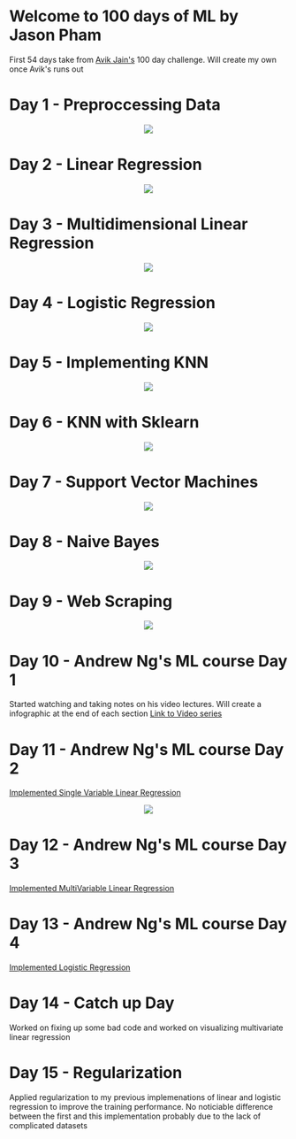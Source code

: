 # Welcome to 100 days of ML by Jason Pham

First 54 days take from [Avik Jain's](https://github.com/Avik-Jain/100-Days-Of-ML-Code) 100 day challenge. Will create my own once Avik's runs out


# Day 1 - Preproccessing Data

<p align="center">
  <img src="images/day1.png"/>
</p>

# Day 2 - Linear Regression

<p align="center">
  <img src="images/day2.png"/>
</p>

# Day 3 - Multidimensional Linear Regression

<p align="center">
  <img src="images/day3.png"/>
</p>

# Day 4 - Logistic Regression

<p align="center">
  <img src="images/day4.png"/>
</p>

# Day 5 - Implementing KNN

<p align="center">
  <img src="images/day5.png"/>
</p>

# Day 6 - KNN with Sklearn

<p align="center">
  <img src="images/day6.png"/>
</p>

# Day 7 - Support Vector Machines

<p align="center">
  <img src="images/day7.png"/>
</p>

# Day 8 - Naive Bayes

<p align="center">
  <img src="images/day8.png"/>
</p>

# Day 9 - Web Scraping

<p align="center">
  <img src="images/day9.png"/>
</p>

# Day 10 - Andrew Ng's ML course Day 1

Started watching and taking notes on his video lectures. Will create a infographic at the end of each section
[Link to Video series](https://www.youtube.com/watch?v=kHwlB_j7Hkc&list=PLLssT5z_DsK-h9vYZkQkYNWcItqhlRJLN&index=4)

# Day 11 - Andrew Ng's ML course Day 2

[Implemented Single Variable Linear Regression](/Day%2011/day-11.ipynb)

<p align="center">
  <img src="Day 11/animation.gif"/>
</p>

# Day 12 - Andrew Ng's ML course Day 3

[Implemented MultiVariable Linear Regression](/Day%2012/day-12.ipynb)

# Day 13 - Andrew Ng's ML course Day 4

[Implemented Logistic Regression](/Day%2013/day-13.ipynb)

# Day 14 - Catch up Day

Worked on fixing up some bad code and worked on visualizing multivariate linear regression

# Day 15 - Regularization

Applied regularization to my previous implemenations of linear and logistic regression to improve the training performance. No noticiable difference between the first and this implementation probably due to the lack of complicated datasets